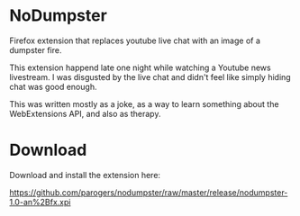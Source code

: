 # NoDumpster

Firefox extension that replaces youtube live chat with an image of a dumpster fire.

This extension happend late one night while watching a Youtube news livestream. 
I was disgusted by the live chat and didn't feel like simply hiding chat was good enough. 

This was written mostly as a joke, as a way to learn something about the WebExtensions API, and also as therapy.

# Download

Download and install the extension here:

<https://github.com/parogers/nodumpster/raw/master/release/nodumpster-1.0-an%2Bfx.xpi>
